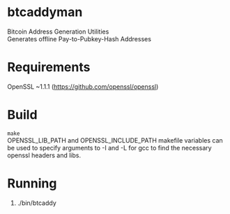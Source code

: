 # btcaddyman
Bitcoin Address Generation Utilities  
Generates offline Pay-to-Pubkey-Hash Addresses

# Requirements
OpenSSL ~1.1.1 (https://github.com/openssl/openssl)

# Build
```make```  
OPENSSL_LIB_PATH and OPENSSL_INCLUDE_PATH makefile variables can be used
to specify arguments to -I and -L for gcc to find the necessary
openssl headers and libs.

# Running
1. ./bin/btcaddy
